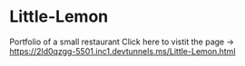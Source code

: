 # Little-Lemon
Portfolio of a small restaurant
Click here to vistit the page -> https://2ld0qzgg-5501.inc1.devtunnels.ms/Little-Lemon.html
